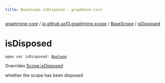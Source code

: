 ```yaml
---
title: BaseScope.isDisposed - graphmine-core
---
```


[graphmine-core](../../index.html) / [io.github.sof3.graphmine.scope](../index.html) / [BaseScope](index.html) / [isDisposed](./is-disposed.html)

# isDisposed

`open var isDisposed: `[`Boolean`](https://kotlinlang.org/api/latest/jvm/stdlib/kotlin/-boolean/index.html)

Overrides [Scope.isDisposed](../-scope/is-disposed.html)

whether the scope has been disposed

